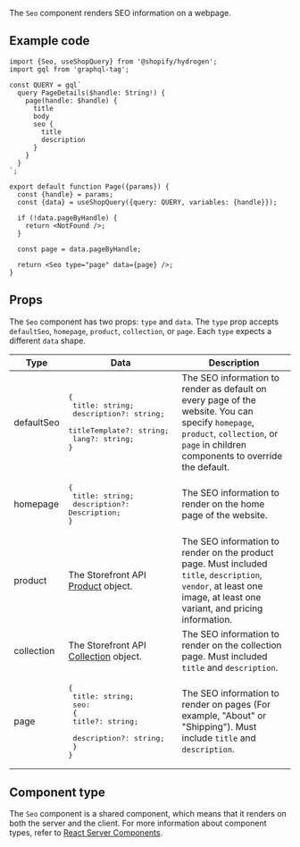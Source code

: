 <!-- This file is generated from source code in the Shopify/hydrogen repo. Edit the files in /packages/hydrogen/src/components/Seo and run 'yarn generate-docs' at the root of this repo. For more information, refer to https://github.com/Shopify/shopify-dev/blob/main/content/internal/operations/hydrogen-reference-docs.md. -->

The `Seo` component renders SEO information on a webpage.

## Example code

```tsx
import {Seo, useShopQuery} from '@shopify/hydrogen';
import gql from 'graphql-tag';

const QUERY = gql`
  query PageDetails($handle: String!) {
    page(handle: $handle) {
      title
      body
      seo {
        title
        description
      }
    }
  }
`;

export default function Page({params}) {
  const {handle} = params;
  const {data} = useShopQuery({query: QUERY, variables: {handle}});

  if (!data.pageByHandle) {
    return <NotFound />;
  }

  const page = data.pageByHandle;

  return <Seo type="page" data={page} />;
}
```

## Props

The `Seo` component has two props: `type` and `data`. The `type` prop accepts `defaultSeo`, `homepage`, `product`, `collection`, or `page`. Each `type` expects a different `data` shape.

| Type       | Data                                                                                                                | Description                                                                                                                                                                           |
| ---------- | ------------------------------------------------------------------------------------------------------------------- | ------------------------------------------------------------------------------------------------------------------------------------------------------------------------------------- |
| defaultSeo | <pre>{ <br> title: string; <br> description?: string;<br> titleTemplate?: string;<br> lang?: string;<br>}</pre> | The SEO information to render as default on every page of the website. You can specify `homepage`, `product`, `collection`, or `page` in children components to override the default. |
| homepage   | <pre>{ <br> title: string; <br> description?: Description;<br>}</pre>                                                | The SEO information to render on the home page of the website.                                                                                                                        |                                                             |
| product    | The Storefront API [Product](/api/storefront/reference/common-objects/product) object.                              | The SEO information to render on the product page. Must included `title`, `description`, `vendor`, at least one image, at least one variant, and pricing information.                 |
| collection | The Storefront API [Collection](/api/storefront/reference/common-objects/collection) object.                        | The SEO information to render on the collection page. Must included `title` and `description`.                                                                                        |
| page       | <pre>{ <br> title: string; <br> seo: <br> { <br> title?: string; <br> description?: string;<br> }<br>}</pre>        | The SEO information to render on pages (For example, "About" or "Shipping"). Must include `title` and `description`.                                                                  |

## Component type

The `Seo` component is a shared component, which means that it renders on both the server and the client. For more information about component types, refer to [React Server Components](/custom-storefronts/hydrogen/framework/react-server-components).
